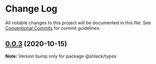 # Change Log

All notable changes to this project will be documented in this file.
See [Conventional Commits](https://conventionalcommits.org) for commit guidelines.

## [0.0.3](https://github.com/mike-north/js-ts-monorepos/compare/v0.0.2...v0.0.3) (2020-10-15)

**Note:** Version bump only for package @shlack/types

